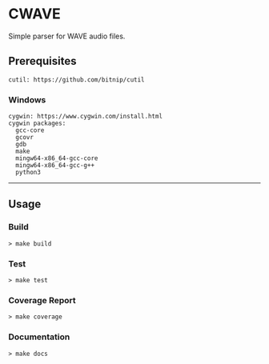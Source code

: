 # CWAVE

Simple parser for WAVE audio files.

## Prerequisites
```
cutil: https://github.com/bitnip/cutil
```
### Windows
```
cygwin: https://www.cygwin.com/install.html
cygwin packages:
  gcc-core
  gcovr
  gdb
  make
  mingw64-x86_64-gcc-core
  mingw64-x86_64-gcc-g++
  python3
```
---

## Usage

### Build

`> make build`

### Test
`> make test`

### Coverage Report
`> make coverage`

### Documentation
`> make docs`